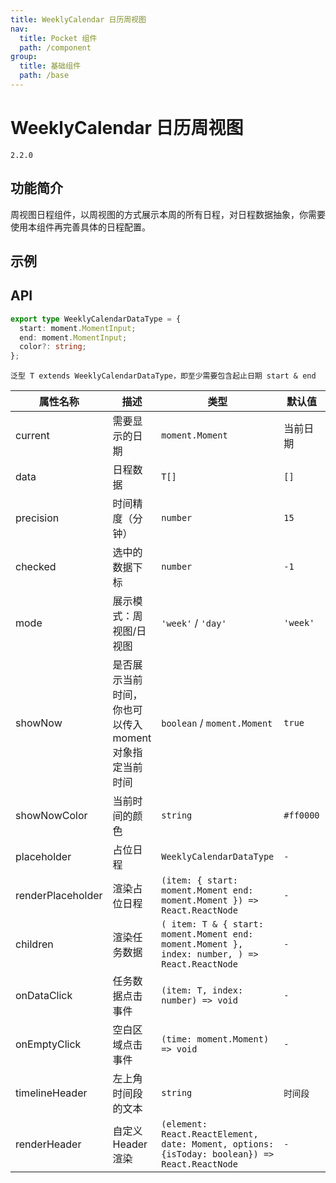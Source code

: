 ```yaml
---
title: WeeklyCalendar 日历周视图
nav:
  title: Pocket 组件
  path: /component
group:
  title: 基础组件
  path: /base
---
```


# WeeklyCalendar 日历周视图

`2.2.0`

## 功能简介

周视图日程组件，以周视图的方式展示本周的所有日程，对日程数据抽象，你需要使用本组件再完善具体的日程配置。

## 示例

<code src="./demo/Demo1.tsx" ></code>

<code src="./demo/Demo2.tsx" ></code>

<code src="./demo/Demo3.tsx" ></code>

<code src="./demo/Demo4.tsx" ></code>

<code src="./demo/Demo5.tsx" ></code>

<code src="./demo/Demo6.tsx" ></code>

## API

```ts | pure
export type WeeklyCalendarDataType = {
  start: moment.MomentInput;
  end: moment.MomentInput;
  color?: string;
};
```

`泛型 T extends WeeklyCalendarDataType，即至少需要包含起止日期 start & end`

| 属性名称          | 描述                                                   | 类型                                                                                           | 默认值    | 版本    |
| ----------------- | ------------------------------------------------------ | ---------------------------------------------------------------------------------------------- | --------- | ------- |
| current           | 需要显示的日期                                         | `moment.Moment`                                                                                | 当前日期  |         |
| data              | 日程数据                                               | `T[]`                                                                                          | `[]`      |         |
| precision         | 时间精度（分钟）                                       | `number`                                                                                       | `15`      |         |
| checked           | 选中的数据下标                                         | `number`                                                                                       | `-1`      |         |
| mode              | 展示模式：周视图/日视图                                | `'week'` / `'day'`                                                                             | `'week'`  |         |
| showNow           | 是否展示当前时间，你也可以传入 moment 对象指定当前时间 | `boolean` / `moment.Moment`                                                                    | `true`    |         |
| showNowColor      | 当前时间的颜色                                         | `string`                                                                                       | `#ff0000` |         |
| placeholder       | 占位日程                                               | `WeeklyCalendarDataType`                                                                       | `-`       |         |
| renderPlaceholder | 渲染占位日程                                           | `(item: { start: moment.Moment end: moment.Moment }) => React.ReactNode`                       | `-`       |         |
| children          | 渲染任务数据                                           | `( item: T & { start: moment.Moment end: moment.Moment }, index: number, ) => React.ReactNode` | `-`       |         |
| onDataClick       | 任务数据点击事件                                       | `(item: T, index: number) => void`                                                             | `-`       |         |
| onEmptyClick      | 空白区域点击事件                                       | `(time: moment.Moment) => void`                                                                | `-`       |         |
| timelineHeader    | 左上角时间段的文本                                     | `string`                                                                                       | `时间段`  | `0.0.3` |
| renderHeader      | 自定义 Header 渲染                                     | `(element: React.ReactElement, date: Moment, options: {isToday: boolean}) => React.ReactNode`  | `-`       | `0.1.0` |
